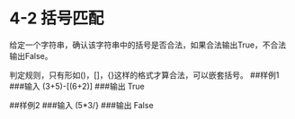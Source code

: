 # 4-2 括号匹配


给定一个字符串，确认该字符串中的括号是否合法，如果合法输出True，不合法输出False。

判定规则，只有形如()，[]，{}这样的格式才算合法，可以嵌套括号。
##样例1
###输入
(3+5)-[(6+2)]
###输出
True

##样例2
###输入
(5*3/}
###输出
False